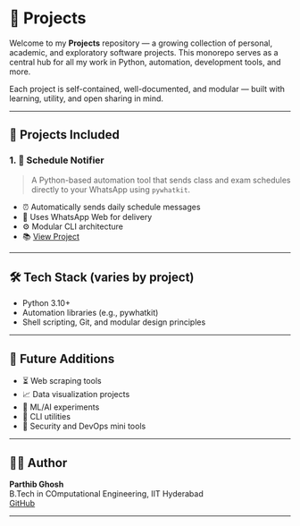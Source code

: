 # 🚀 Projects

Welcome to my **Projects** repository — a growing collection of personal, academic, and exploratory software projects. This monorepo serves as a central hub for all my work in Python, automation, development tools, and more.

Each project is self-contained, well-documented, and modular — built with learning, utility, and open sharing in mind.

---

## 📁 Projects Included

### 1. 📅 Schedule Notifier
> A Python-based automation tool that sends class and exam schedules directly to your WhatsApp using `pywhatkit`.

- ⏰ Automatically sends daily schedule messages
- 💬 Uses WhatsApp Web for delivery
- ⚙️ Modular CLI architecture
- 📚 [View Project](./Schedule%20Notifier/README.md)

---

## 🛠️ Tech Stack (varies by project)

- Python 3.10+
- Automation libraries (e.g., pywhatkit)
- Shell scripting, Git, and modular design principles

---

## 🧭 Future Additions

- ⏳ Web scraping tools
- 📈 Data visualization projects
- 🧠 ML/AI experiments
- 🧰 CLI utilities
- 🔐 Security and DevOps mini tools

---

## 👨‍💻 Author

**Parthib Ghosh**  
B.Tech in COmputational Engineering, IIT Hyderabad  
[GitHub](https://github.com/parthib105)

---
